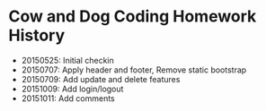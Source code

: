 # Cow and Dog Coding Homework History

- 20150525: Initial checkin
- 20150707: Apply header and footer, Remove static bootstrap
- 20150709: Add update and delete features
- 20151009: Add login/logout
- 20151011: Add comments


